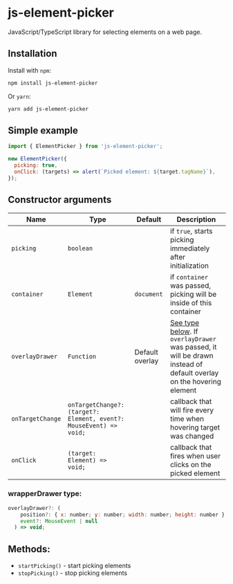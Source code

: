
# js-element-picker

JavaScript/TypeScript library for selecting elements on a web page.

## Installation

Install with `npm`:
```bash
npm install js-element-picker
```

Or `yarn`:
```bash
yarn add js-element-picker
```

## Simple example

```javascript
import { ElementPicker } from 'js-element-picker';

new ElementPicker({
  picking: true,
  onClick: (targets) => alert(`Picked element: ${target.tagName}`),
});
```

## Constructor arguments

| Name        | Type        | Default | Description
|-------------|-------------|---------|-------------|
| `picking`   | `boolean`   |         |if `true`, starts picking immediately after initialization|
| `container`   | `Element`   | `document`        |if `container` was passed, picking will be inside of this container|
| `overlayDrawer`   | `Function`   | Default overlay        |[See type below](#wrapperdrawer-type). If `overlayDrawer` was passed, it will be drawn instead of default overlay on the hovering element|
| `onTargetChange`   | `onTargetChange?: (target?: Element, event?: MouseEvent) => void;`   |         |callback that will fire every time when hovering target was changed|
| `onClick`   | `(target: Element) => void;`   |         |callback that fires when user clicks on the picked element|

### wrapperDrawer type:
```javascript
overlayDrawer?: (
    position?: { x: number; y: number; width: number; height: number } | null,
    event?: MouseEvent | null
  ) => void;
```

## Methods:

 - `startPicking()` - start picking elements
 - `stopPicking()` - stop picking elements

